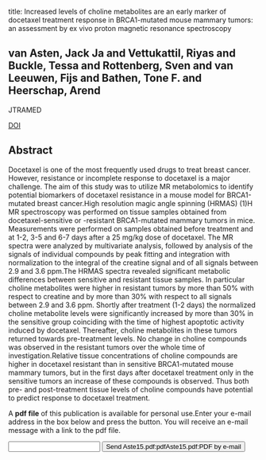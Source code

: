 title: Increased levels of choline metabolites are an early marker of docetaxel treatment response in BRCA1-mutated mouse mammary tumors: an assessment by ex vivo proton magnetic resonance spectroscopy

## van Asten, Jack Ja and Vettukattil, Riyas and Buckle, Tessa and Rottenberg, Sven and van Leeuwen, Fijs and Bathen, Tone F. and Heerschap, Arend
JTRAMED

<a href="https://doi.org/10.1186/s12967-015-0458-4">DOI</a>

## Abstract
Docetaxel is one of the most frequently used drugs to treat breast cancer. However, resistance or incomplete response to docetaxel is a major challenge. The aim of this study was to utilize MR metabolomics to identify potential biomarkers of docetaxel resistance in a mouse model for BRCA1-mutated breast cancer.High resolution magic angle spinning (HRMAS) (1)H MR spectroscopy was performed on tissue samples obtained from docetaxel-sensitive or -resistant BRCA1-mutated mammary tumors in mice. Measurements were performed on samples obtained before treatment and at 1-2, 3-5 and 6-7 days after a 25 mg/kg dose of docetaxel. The MR spectra were analyzed by multivariate analysis, followed by analysis of the signals of individual compounds by peak fitting and integration with normalization to the integral of the creatine signal and of all signals between 2.9 and 3.6 ppm.The HRMAS spectra revealed significant metabolic differences between sensitive and resistant tissue samples. In particular choline metabolites were higher in resistant tumors by more than 50% with respect to creatine and by more than 30% with respect to all signals between 2.9 and 3.6 ppm. Shortly after treatment (1-2 days) the normalized choline metabolite levels were significantly increased by more than 30% in the sensitive group coinciding with the time of highest apoptotic activity induced by docetaxel. Thereafter, choline metabolites in these tumors returned towards pre-treatment levels. No change in choline compounds was observed in the resistant tumors over the whole time of investigation.Relative tissue concentrations of choline compounds are higher in docetaxel resistant than in sensitive BRCA1-mutated mouse mammary tumors, but in the first days after docetaxel treatment only in the sensitive tumors an increase of these compounds is observed. Thus both pre- and post-treatment tissue levels of choline compounds have potential to predict response to docetaxel treatment.

A <b>pdf file</b> of this publication is available for personal use.Enter your e-mail address in the box below and press the button. You will receive an e-mail message with a link to the pdf file.
<form action="sender.php">  <input type="text" name="email">  <input type="submit" value="Send Aste15.pdf:pdfAste15.pdf:PDF by e-mail"></form>